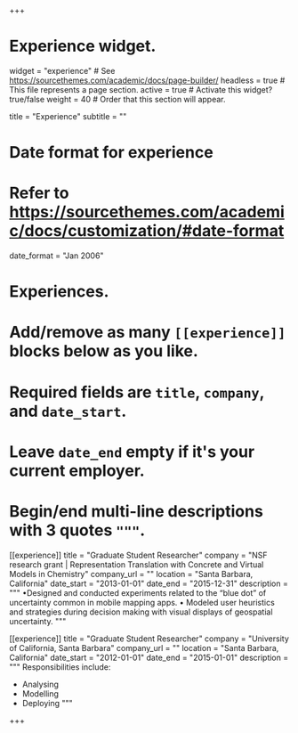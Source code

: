 +++
# Experience widget.
widget = "experience"  # See https://sourcethemes.com/academic/docs/page-builder/
headless = true  # This file represents a page section.
active = true  # Activate this widget? true/false
weight = 40  # Order that this section will appear.

title = "Experience"
subtitle = ""

# Date format for experience
#   Refer to https://sourcethemes.com/academic/docs/customization/#date-format
date_format = "Jan 2006"

# Experiences.
#   Add/remove as many `[[experience]]` blocks below as you like.
#   Required fields are `title`, `company`, and `date_start`.
#   Leave `date_end` empty if it's your current employer.
#   Begin/end multi-line descriptions with 3 quotes `"""`.
[[experience]]
  title = "Graduate Student Researcher"
  company = "NSF research grant | Representation Translation with Concrete and Virtual Models in Chemistry"
  company_url = ""
  location = "Santa Barbara, California"
  date_start = "2013-01-01"
  date_end = "2015-12-31"
  description = """
  •Designed and conducted experiments related to the “blue dot” of uncertainty common in mobile mapping apps.
  • Modeled user heuristics and strategies during decision making with visual displays of geospatial uncertainty.
  """
  
[[experience]]
  title = "Graduate Student Researcher"
  company = "University of California, Santa Barbara"
  company_url = ""
  location = "Santa Barbara, California"
  date_start = "2012-01-01"
  date_end = "2015-01-01"
  description = """
  Responsibilities include:
  
  * Analysing
  * Modelling
  * Deploying
  """


+++
